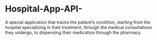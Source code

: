 # Hospital-App-API-
A special application that tracks the patient’s condition, starting from the hospital specializing in their treatment, through the medical consultations they undergo, to dispensing their medication through the pharmacy.
